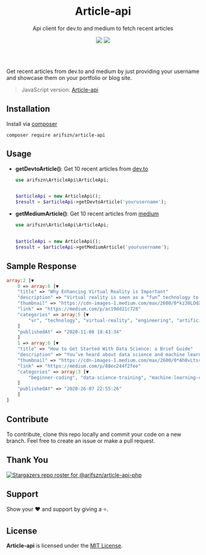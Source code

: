 <h1 align="center">Article-api</h1>
<p align="center">Api client for dev.to and medium to fetch recent articles</p>
<p align="center">
    <a href="https://packagist.org/packages/arifszn/article-api"><img src="https://img.shields.io/packagist/v/arifszn/article-api"/></a>
    <a href="https://github.com/arifszn/article-api-php/blob/main/LICENSE"><img src="https://img.shields.io/github/license/arifszn/article-api-php"/></a>
</p>

<br/>
<br/>

<p>Get recent articles from dev.to and medium by just providing your username and showcase them on your portfolio or blog site.</p>

> JavaScript version: <a href="https://github.com/arifszn/article-api">Article-api</a>

## Installation

Install via <a href="https://packagist.org/packages/arifszn/article-api">composer</a>
```
composer require arifszn/article-api
```


## Usage

- **getDevtoArticle()**: Get 10 recent articles from [dev.to](https://dev.to)

    ```php
    use arifszn\ArticleApi\ArticleApi;


    $articleApi = new ArticleApi();
    $result = $articleApi->getDevtoArticle('yourusername');
    ```


- **getMediumArticle()**: Get 10 recent articles from [medium](https://medium.com)

    ```php
    use arifszn\ArticleApi\ArticleApi;


    $articleApi = new ArticleApi();
    $result = $articleApi->getMediumArticle('yourusername');
    ```

## Sample Response


```php
array:2 [▼
    0 => array:6 [▼
    "title" => "Why Enhancing Virtual Reality is Important"
    "description" => "Virtual reality is seen as a “fun” technology to some without much...",
    "thumbnail" => "https://cdn-images-1.medium.com/max/2600/0*kz30LOdXT8CyOymh"
    "link" => "https://medium.com/p/ac19dd21c728"
    "categories" => array:5 [▼
        "vr", "technology", "virtual-reality", "engineering", "artificial-intelligence"
    ]
    "publishedAt" => "2020-11-08 18:43:34"
    ]
    1 => array:6 [▼
    "title" => "How to Get Started With Data Science: a Brief Guide"
    "description" => "You’ve heard about data science and machine learning, and you want to get started. Maybe you hear...",
    "thumbnail" => "https://cdn-images-1.medium.com/max/2600/0*Ah0vLtsvxqUvRWuS"
    "link" => "https://medium.com/p/88ec244f2fee"
    "categories" => array:3 [▼
        "beginner-coding", "data-science-training", "machine-learning-course"
    ]
    "publishedAt" => "2020-26-07 22:55:26"
    ]
]
```


## Contribute

To contribute, clone this repo locally and commit your code on a new branch. Feel free to create an issue or make a pull request.


## Thank You

[![Stargazers repo roster for @arifszn/article-api-php](https://reporoster.com/stars/arifszn/article-api-php)](https://github.com/arifszn/article-api-php/stargazers)


## Support

Show your ❤️ and support by giving a ⭐.


## License

**Article-api** is licensed under the [MIT License](https://github.com/arifszn/article-api-php/blob/main/LICENSE).
